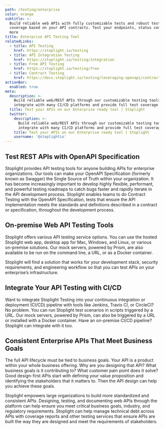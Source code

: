```yaml
---
path: /testing/enterprise
color: orange
subtitle: >-
  Build reliable web APIs with fully customizable tests and robust test
  coverage based on your API contracts. Test your endpoints, status codes, and
  more
title: Enterprise API Testing Tool
relatedLinks:
  - title: API Testing
    href: https://stoplight.io/testing
  - title: API Integration Testing
    href: https://stoplight.io/testing/integration
  - title: Free API Testing
    href: https://stoplight.io/testing/free
  - title: Contract Testing
    href: https://docs.stoplight.io/testing/leveraging-openapi/contract-testing
actionBar:
  enabled: true
meta:
  description: >-
    Build reliable web/REST APIs through our customizable testing tools. We
    integrate with many CI/CD platforms and provide full test coverage report
  title: Test your APIs on our Enterprise ready tool | Stoplight
  twitter:
    description: >-
      Build reliable web/REST APIs through our customizable testing tools. We
      integrate with many CI/CD platforms and provide full test coverage report
    title: Test your APIs on our Enterprise ready tool | Stoplight
    username: '@stoplightio'
---
```


## Test REST APIs with OpenAPI Specification

Stoplight provides API testing tools for anyone building APIs for enterprise organizations. Our tools can make your OpenAPI Specification (formerly known as Swagger) the Single Source of Truth within your organization. It has become increasingly important to develop highly flexible, performant, and powerful testing roadmaps to catch bugs faster and rapidly iterate in the API development process. Stoplight enables teams to do Contract Testing with the OpenAPI Specification, tests that ensure the API implementation meets the standards and definitions described in a contract or specification, throughout the development process.

## On-premise Web API Testing Tools

Stoplight offers various API testing service options. You can use the hosted Stoplight web app, desktop app for Mac, Windows, and Linux, or various on-premise solutions. Our mock servers, powered by Prism, are also available to be run on the command line, a URL, or as a Docker container.

Stoplight will find a solution that works for your development stack, security requirements, and engineering workflow so that you can test APIs on your enterprise’s infrastructure.

## Integrate Your API Testing with CI/CD

Want to integrate Stoplight Testing into your continuous integration or deployment (CI/CD) pipeline with tools like Jenkins, Travis CI, or CircleCI? No problem. You can run Stoplight test scenarios in scripts triggered by a URL. Our mock servers, powered by Prism, can also be triggered by a URL or installed with a Docker container. Have an on-premise CI/CD pipeline? Stoplight can integrate with it too.

## Consistent Enterprise APIs That Meet Business Goals

The full API lifecycle must be tied to business goals. Your API is a product within your whole business offering. Why are you designing that API? What business goals is it contributing to? What customer pain point does it solve? Good design-first APIs start with defining your value proposition and identifying the stakeholders that it matters to. Then the API design can help you achieve these goals.

Stoplight empowers large organizations to build more standardized and consistent APIs. Designing, testing, and documenting web APIs through the platform can help ensure you meet critical business goals, industry, and regulatory requirements. Stoplight can help manage technical debt across APIs with coverage reports and other testing services that ensure APIs are built the way they are designed and meet the requirements of stakeholders.
